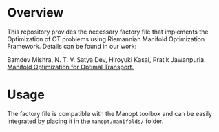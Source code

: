 # Overview

This repository provides the necessary factory file that implements the Optimization of OT problems using Riemannian Manifold Optimization Framework.
Details can be found in our work:

Bamdev Mishra, N. T. V. Satya Dev, Hiroyuki Kasai, Pratik Jawanpuria. [Manifold Optimization for Optimal Transport.](https://arxiv.org/abs/2103.00902)

# Usage

The factory file is compatible with the Manopt toolbox and can be easily integrated by placing it in the `manopt/manifolds/` folder.
